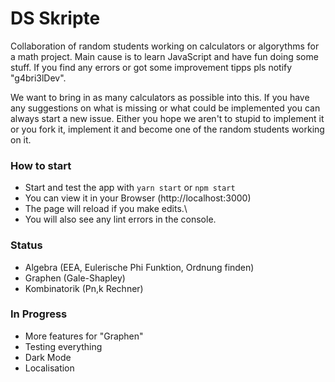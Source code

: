 # DS Skripte

Collaboration of random students working on calculators or algorythms for a math project.
Main cause is to learn JavaScript and have fun doing some stuff.
If you find any errors or got some improvement tipps pls notify "g4bri3lDev".

We want to bring in as many calculators as possible into this.
If you have any suggestions on what is missing or what could be implemented you can always start a new issue.
Either you hope we aren't to stupid to implement it or you fork it, implement it and become one of the random students working on it.

### How to start
- Start and test the app with `yarn start` or `npm start`
- You can view it in your Browser (http://localhost:3000)
- The page will reload if you make edits.\
- You will also see any lint errors in the console.

### Status
- Algebra (EEA, Eulerische Phi Funktion, Ordnung finden)
- Graphen (Gale-Shapley)
- Kombinatorik (Pn,k Rechner)

### In Progress
- More features for "Graphen"
- Testing everything
- Dark Mode
- Localisation
